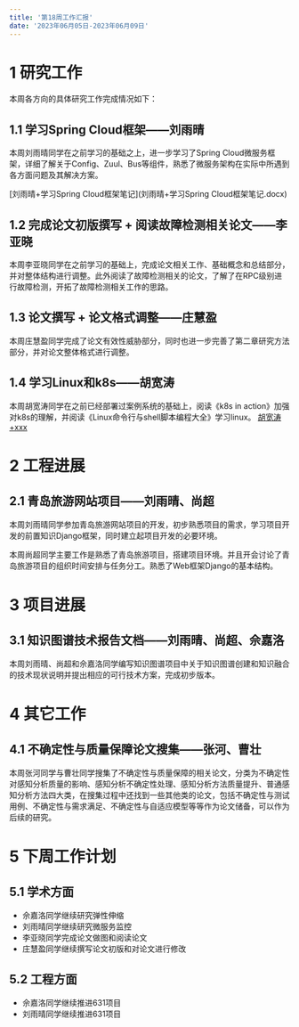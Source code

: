 ```yaml
---
title: '第18周工作汇报'
date: '2023年06月05日-2023年06月09日'
---
```


<!-- 只允许使用一级标题和二级标题 -->

# 1 研究工作

本周各方向的具体研究工作完成情况如下：

## 1.1 学习Spring Cloud框架——刘雨晴

本周刘雨晴同学在之前学习的基础之上，进一步学习了Spring Cloud微服务框架，详细了解关于Config、Zuul、Bus等组件，熟悉了微服务架构在实际中所遇到各方面问题及其解决方案。

<!-- 注意该超链接应该如何使用，不需要进行手动的编号，注意附件名不能有任何的空格 -->
[刘雨晴+学习Spring Cloud框架笔记](刘雨晴+学习Spring Cloud框架笔记.docx)

## 1.2 完成论文初版撰写 + 阅读故障检测相关论文——李亚晓

本周李亚晓同学在之前学习的基础上，完成论文相关工作、基础概念和总结部分，并对整体结构进行调整。此外阅读了故障检测相关的论文，了解了在RPC级别进行故障检测，开拓了故障检测相关工作的思路。

## 1.3 论文撰写 + 论文格式调整——庄慧盈

本周庄慧盈同学完成了论文有效性威胁部分，同时也进一步完善了第二章研究方法部分，并对论文整体格式进行调整。

## 1.4 学习Linux和k8s——胡宽涛
本周胡宽涛同学在之前已经部署过案例系统的基础上，阅读《k8s in action》加强对k8s的理解，并阅读《Linux命令行与shell脚本编程大全》学习linux。
[胡宽涛+xxx](https://github.com/AIOps-ISET/AIOps_Weekly/blob/master/2023.05/2023.05.29-2023.06.02/%E6%9D%8E%E7%A7%91%E7%87%83-pilot%E5%AD%A6%E4%B9%A0%E7%AC%94%E8%AE%B0.docx)

# 2 工程进展

## 2.1 青岛旅游网站项目——刘雨晴、尚超

本周刘雨晴同学参加青岛旅游网站项目的开发，初步熟悉项目的需求，学习项目开发的前置知识Django框架，同时建立起项目开发的必要环境。

本周尚超同学主要工作是熟悉了青岛旅游项目，搭建项目环境。并且开会讨论了青岛旅游项目的组织时间安排与任务分工。熟悉了Web框架Django的基本结构。

# 3 项目进展

## 3.1 知识图谱技术报告文档——刘雨晴、尚超、佘嘉洛

本周刘雨晴、尚超和佘嘉洛同学编写知识图谱项目中关于知识图谱创建和知识融合的技术现状说明并提出相应的可行技术方案，完成初步版本。

# 4 其它工作

## 4.1 不确定性与质量保障论文搜集——张河、曹壮

本周张河同学与曹壮同学搜集了不确定性与质量保障的相关论文，分类为不确定性对感知分析质量的影响、感知分析不确定性处理、感知分析方法质量提升、普通感知分析方法四大类，在搜集过程中还找到一些其他类的论文，包括不确定性与测试用例、不确定性与需求满足、不确定性与自适应模型等等作为论文储备，可以作为后续的研究。

# 5 下周工作计划

## 5.1 学术方面

+ 佘嘉洛同学继续研究弹性伸缩
+ 刘雨晴同学继续研究微服务监控
+ 李亚晓同学完成论文做图和阅读论文
+ 庄慧盈同学继续撰写论文初版和对论文进行修改

## 5.2 工程方面

+ 佘嘉洛同学继续推进631项目
+ 刘雨晴同学继续推进631项目
